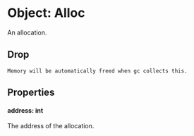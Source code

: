 # Object: Alloc

An allocation.

## Drop

```admonish info title=""
Memory will be automatically freed when gc collects this.
```

## Properties

#### address: int
The address of the allocation.
